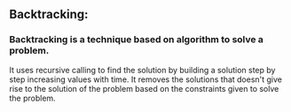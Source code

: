 ## Backtracking:
### Backtracking is a technique based on algorithm to solve a problem. 
It uses recursive calling to find the solution by building a solution step
by step increasing values with time. It removes the solutions that doesn't give rise to the solution of the problem based on the constraints 
given to solve the problem.
